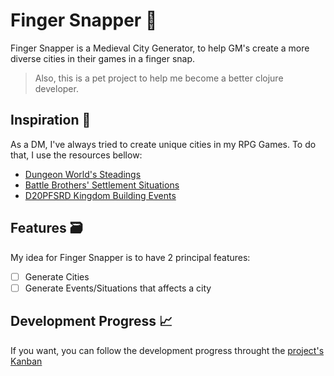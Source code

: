 # Finger Snapper 🏰
Finger Snapper is a Medieval City Generator, to help GM's create a more diverse cities in their games in a finger snap. 

> Also, this is a pet project to help me become a better clojure developer.

## Inspiration 🤔
As a DM, I've always tried to create unique cities in my RPG Games. To do that, I use the resources bellow:
- [Dungeon World's Steadings](https://www.dungeonworldsrd.com/gamemastering/the-world/)
- [Battle Brothers' Settlement Situations](https://battlebrothers.fandom.com/wiki/Settlement_Situations)
- [D20PFSRD Kingdom Building Events](https://www.d20pfsrd.com/gamemastering/other-rules/kingdom-building/events/)

## Features 🗃️
My idea for Finger Snapper is to have 2 principal features:
- [ ] Generate Cities
- [ ] Generate Events/Situations that affects a city

## Development Progress 📈
If you want, you can follow the development progress throught the [project's Kanban](https://github.com/deckerjeferson/finger-snapper/projects/1) 
